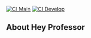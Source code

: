 [![CI Main](https://github.com/mariolucasdev/hey-professor/actions/workflows/laravel.yml/badge.svg?branch=main)](https://github.com/mariolucasdev/hey-professor/actions/workflows/laravel.yml)
[![CI Develop](https://github.com/mariolucasdev/hey-professor/actions/workflows/laravel.yml/badge.svg?branch=develop)](https://github.com/mariolucasdev/hey-professor/actions/workflows/laravel.yml)

## About Hey Professor